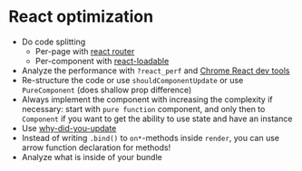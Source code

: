 # React optimization

* Do code splitting
    * Per-page with [react router](https://reactjs.org/docs/code-splitting.html)
    * Per-component with [react-loadable](https://github.com/jamiebuilds/react-loadable)
* Analyze the performance with `?react_perf` and [Chrome React dev tools](https://chrome.google.com/webstore/detail/react-developer-tools/fmkadmapgofadopljbjfkapdkoienihi?hl=en)
* Re-structure the code or use `shouldComponentUpdate` or use `PureComponent` (does shallow prop difference)
* Always implement the component with increasing the complexity if necessary: start with `pure function` component, and only then to `Component` if you want to get the ability to use state and have an instance
* Use [why-did-you-update](https://www.npmjs.com/package/why-did-you-update)
* Instead of writing `.bind()` to `on*`-methods inside `render`, you can use arrow function declaration for methods!
* Analyze what is inside of your bundle
